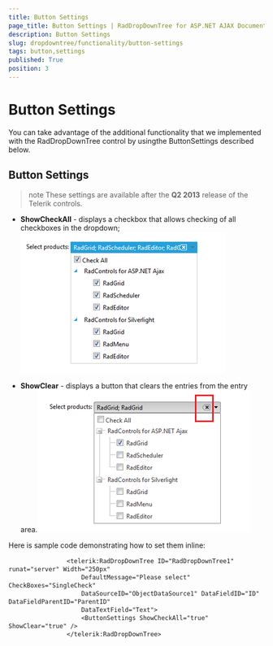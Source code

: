 ```yaml
---
title: Button Settings
page_title: Button Settings | RadDropDownTree for ASP.NET AJAX Documentation
description: Button Settings
slug: dropdowntree/functionality/button-settings
tags: button,settings
published: True
position: 3
---
```


# Button Settings



You can take advantage of the additional functionality that we implemented with the RadDropDownTree control by usingthe ButtonSettings described below.

## Button Settings

>note These settings are available after the **Q2 2013** release of the Telerik controls.
>


* **ShowCheckAll** - displays a checkbox that allows checking of all checkboxes in the dropdown;![Checkall Property](images/dropdowntree_checkall.png)

* **ShowClear** - displays a button that clears the entries from the entry area.![Clear Button](images/dropdowntree_clearbutton.png)

Here is sample code demonstrating how to set them inline:

````ASPNET
	            <telerik:RadDropDownTree ID="RadDropDownTree1" runat="server" Width="250px" 
	                DefaultMessage="Please select" CheckBoxes="SingleCheck"
	                DataSourceID="ObjectDataSource1" DataFieldID="ID" DataFieldParentID="ParentID"
	                DataTextField="Text">
	                <ButtonSettings ShowCheckAll="true" ShowClear="true" />
	            </telerik:RadDropDownTree>
````


